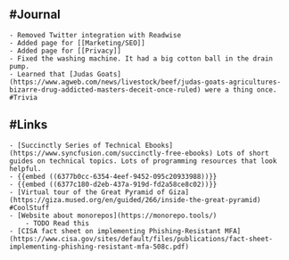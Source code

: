## #Journal
	- Removed Twitter integration with Readwise
	- Added page for [[Marketing/SEO]]
	- Added page for [[Privacy]]
	- Fixed the washing machine. It had a big cotton ball in the drain pump.
	- Learned that [Judas Goats](https://www.agweb.com/news/livestock/beef/judas-goats-agricultures-bizarre-drug-addicted-masters-deceit-once-ruled) were a thing once. #Trivia
## #Links
	- [Succinctly Series of Technical Ebooks](https://www.syncfusion.com/succinctly-free-ebooks) Lots of short guides on technical topics. Lots of programming resources that look helpful.
	- {{embed ((6377b0cc-6354-4eef-9452-095c20933988))}}
	- {{embed ((6377c180-d2eb-437a-919d-fd2a58ce8c02))}}
	- [Virtual tour of the Great Pyramid of Giza](https://giza.mused.org/en/guided/266/inside-the-great-pyramid) #CoolStuff
	- [Website about monorepos](https://monorepo.tools/)
		- TODO Read this
	- [CISA fact sheet on implementing Phishing-Resistant MFA](https://www.cisa.gov/sites/default/files/publications/fact-sheet-implementing-phishing-resistant-mfa-508c.pdf)